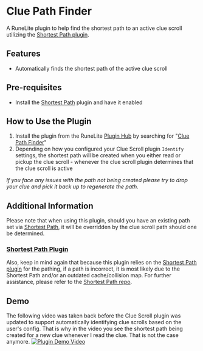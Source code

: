# Clue Path Finder
A RuneLite plugin to help find the shortest path to an active clue scroll utilizing the [Shortest Path plugin](https://github.com/Skretzo/shortest-path).

## Features
- Automatically finds the shortest path of the active clue scroll

## Pre-requisites
- Install the [Shortest Path](https://runelite.net/plugin-hub/show/shortest-path) plugin and have it enabled

## How to Use the Plugin
1. Install the plugin from the RuneLite [Plugin Hub](https://runelite.net/plugin-hub/) by searching for "[Clue Path Finder](https://runelite.net/plugin-hub/show/clue-path-finder)"
2. Depending on how you configured your Clue Scroll plugin `Identify` settings, the shortest path will be created when you either read or pickup the clue scroll - whenever the clue scroll plugin determines that the clue scroll is active

_If you face any issues with the path not being created please try to drop your clue and pick it back up to regenerate the path._

## Additional Information
Please note that when using this plugin, should you have an existing path set via [Shortest Path](https://github.com/Skretzo/shortest-path), it will be overridden by the clue scroll path should one be determined.

### [Shortest Path Plugin](https://github.com/Skretzo/shortest-path)
Also, keep in mind again that because this plugin relies on the [Shortest Path plugin](https://github.com/Skretzo/shortest-path) for the pathing, if a path is incorrect, it is most likely due to the Shortest Path and/or an outdated cache/collision map. For further assistance, please refer to the [Shortest Path repo](https://github.com/Skretzo/shortest-path).

## Demo
The following video was taken back before the Clue Scroll plugin was updated to support automatically identifying clue scrolls based on the user's config. That is why in the video you see the shortest path being created for a new clue whenever I read the clue. That is not the case anymore. 
[![Plugin Demo Video](https://img.youtube.com/vi/VV3tDBFWTfc/maxresdefault.jpg)](https://www.youtube.com/watch?v=VV3tDBFWTfc)
